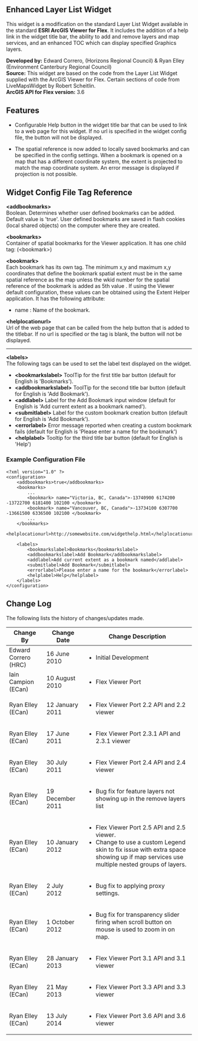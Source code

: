 ## Enhanced Layer List Widget ##
This widget is a modification on the standard Layer List Widget available in the standard **ESRI ArcGIS Viewer for Flex**.  It includes the addition of a help link in the widget title bar, the ability to add and remove layers and map services, and an enhanced TOC which can display specified Graphics layers. 

**Developed by:**	Edward Correro, (Horizons Regional Council) & Ryan Elley (Environment Canterbury Regional Council)  
**Source:**  This widget are based on the code from the Layer List Widget supplied with the ArcGIS Viewer for Flex.  Certain sections of code from  LiveMapsWidget by Robert Scheitlin.  
**ArcGIS API for Flex version:**  3.6



## Features ##

- Configurable Help button in the widget title bar that can be used to link to a web page for this widget.  If no url is specified in the widget config file, the button will not be displayed.  

- The spatial reference is now added to locally saved bookmarks and can be specified in the config settings.  When a bookmark is opened on a map that has a different coordinate system, the extent is projected to match the map coordinate system.  An error message is displayed if projection is not possible. 



## Widget Config File Tag Reference ##

**<addbookmarks\>**  
Boolean. Determines whether user defined bookmarks can be added. Default value is 'true'.  User defined bookmarks are saved in flash cookies (local shared objects) on the computer where they are created.    

**<bookmarks\>**  
Container of spatial bookmarks for the Viewer application. It has one child tag: (<bookmark\>)

**<bookmark\>**  
Each bookmark has its own <bookmark> tag. The minimum x,y and maximum x,y coordinates that define the bookmark spatial extent must be in the same spatial reference as the map unless the wkid number for the spatial reference of the bookmark is added as 5th value . If using the Viewer default configuration, these values can be obtained using the Extent Helper application. It has the following attribute:

- name : Name of the bookmark.

**<helplocationurl\>**  
Url of the web page that can be called from the help button that is added to the titlebar.  If no url is specified or the tag is blank, the button will not be displayed. 

----------

**<labels\>**  
The following tags can be used to set the label text displayed on the widget.

- **<bookmarkslabel\>**
ToolTip for the first title bar button (default for English is 'Bookmarks').
- **<addbookmarkslabel\>**
ToolTip for the second title bar button (default for English is 'Add Bookmark').
- **<addlabel\>**
Label for the Add Bookmark input window (default for English is 'Add current extent as a bookmark named').
- **<submitlabel\>**
Label for the custom bookmark creation button (default for English is 'Add Bookmark').
- **<errorlabel\>**
Error message reported when creating a custom bookmark fails (default for English is 'Please enter a name for the bookmark') 
- **<helplabel\>**
Tooltip for the third title bar button (default for English is 'Help')


### Example Configuration File ###
	<?xml version="1.0" ?>
	<configuration>
		<addbookmarks>true</addbookmarks>
        <bookmarks>
            ...
            <bookmark> name="Victoria, BC, Canada">-13740900 6174200 -13722700 6181400 102100 </bookmark>
            <bookmark> name="Vancouver, BC, Canada">-13734100 6307700 -13661500 6336500 102100 </bookmark>
            ...
        </bookmarks>
		<helplocationurl>http://somewebsite.com/widgethelp.html</helplocationurl>

		<labels>
			<bookmarkslabel>Bookmarks</bookmarkslabel>
			<addbookmarkslabel>Add Bookmark</addbookmarkslabel>
			<addlabel>Add current extent as a bookmark named</addlabel>
			<submitlabel>Add Bookmark</submitlabel>
			<errorlabel>Please enter a name for the bookmark</errorlabel>
			<helplabel>Help</helplabel>
		</labels>
	</configuration>


## Change Log ##
The following lists the history of changes/updates made.  
<table>
<thead>
<tr><th>Change By</th><th>Change Date</th><th>Change Description</th></tr>
</thead>
<tbody>
<tr><td>Edward Correro (HRC)</td><td>16 June 2010</td><td><ul><li>Initial Development</li></ul></td></tr>
<tr><td>Iain Campion (ECan)</td><td>10 August 2010</td><td><ul><li>Flex Viewer Port</li></ul></td></tr>
<tr><td>Ryan Elley (ECan)</td><td>12 January 2011</td><td><ul><li>Flex Viewer Port 2.2 API and 2.2 viewer</li></ul></td></tr>
<tr><td>Ryan Elley (ECan)</td><td>17 June 2011</td><td><ul><li>Flex Viewer Port 2.3.1 API and 2.3.1 viewer</li></ul></td></tr>
<tr><td>Ryan Elley (ECan)</td><td>30 July 2011</td><td><ul><li>Flex Viewer Port 2.4 API and 2.4 viewer</li></ul></td></tr>
<tr><td>Ryan Elley (ECan)</td><td>19 December 2011</td><td><ul><li>Bug fix for feature layers not showing up in the remove layers list</li></ul></td></tr>
<tr><td>Ryan Elley (ECan)</td><td>10 January 2012</td><td><ul><li>Flex Viewer Port 2.5 API and 2.5 viewer.</li><li>Change to use a custom Legend skin to fix issue with extra space showing up if map services use multiple nested groups of layers.</li></ul></td></tr>
<tr><td>Ryan Elley (ECan)</td><td>2 July 2012</td><td><ul><li>Bug fix to applying proxy settings.</li></ul></td></tr>
<tr><td>Ryan Elley (ECan)</td><td>1 October 2012</td><td><ul><li>Bug fix for transparency slider firing when scroll button on mouse is used to zoom in on map.</li></ul></td></tr>
<tr><td>Ryan Elley (ECan)</td><td>28 January 2013</td><td><ul><li>Flex Viewer Port 3.1 API and 3.1 viewer</li></ul></td></tr>
<tr><td>Ryan Elley (ECan)</td><td>21 May 2013</td><td><ul><li>Flex Viewer Port 3.3 API and 3.3 viewer</li></ul></td></tr>
<tr><td>Ryan Elley (ECan)</td><td>13 July 2014</td><td><ul><li>Flex Viewer Port 3.6 API and 3.6 viewer</li></ul></td></tr>
</tbody>
</table>
